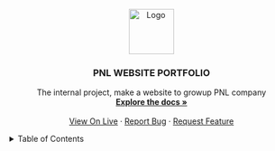 <!-- PROJECT LOGO -->
<br />
<div align="center">
  <a href="https://github.com/DevsCaptain/pnl-frontend">
    <img src="images/logo.png" alt="Logo" width="80" height="80">
  </a>

  <h3 align="center">PNL WEBSITE PORTFOLIO</h3>

  <p align="center">
    The internal project, make a website to growup PNL company
    <br />
    <a href="#"><strong>Explore the docs »</strong></a>
    <br />
    <br />
    <a href="#">View On Live</a>
    ·
    <a href="#">Report Bug</a>
    ·
    <a href="#">Request Feature</a>
  </p>
</div>



<!-- TABLE OF CONTENTS -->
<details>
  <summary>Table of Contents</summary>
  <ol>
    <li>
      <a href="#about-the-project">About The Project</a>
      <ul>
        <li><a href="#built-with">Built With</a></li>
      </ul>
    </li>
    <li>
      <a href="#getting-started">Getting Started</a>
      <ul>
        <li><a href="#prerequisites">Prerequisites</a></li>
        <li><a href="#installation">Installation</a></li>
      </ul>
    </li>
    <li><a href="#usage">Usage</a></li>
    <li><a href="#roadmap">Roadmap</a></li>
    <li><a href="#contributing">Contributing</a></li>
    <li><a href="#license">License</a></li>
    <li><a href="#contact">Contact</a></li>
    <li><a href="#acknowledgments">Acknowledgments</a></li>
  </ol>
</details>
